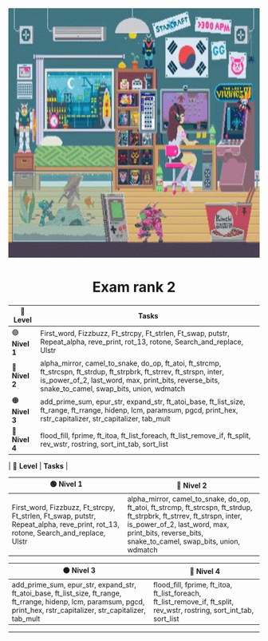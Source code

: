 <img src="../../Wallpaper/late-night-girl.gif" alt="late-night-girl" width="1000" height="500">



<div align="center">
  <h1>Exam rank 2</h1>
</div>



| 🌟 **Level** | **Tasks** |
|-------------|-----------|
| 🟢 **Nivel 1** | First_word, Fizzbuzz, Ft_strcpy, Ft_strlen, Ft_swap, putstr, Repeat_alpha, reve_print, rot_13, rotone, Search_and_replace, Ulstr |
| 🔵 **Nivel 2** | alpha_mirror, camel_to_snake, do_op, ft_atoi, ft_strcmp, ft_strcspn, ft_strdup, ft_strpbrk, ft_strrev, ft_strspn, inter, is_power_of_2, last_word, max, print_bits, reverse_bits, snake_to_camel, swap_bits, union, wdmatch |
| 🟠 **Nivel 3** | add_prime_sum, epur_str, expand_str, ft_atoi_base, ft_list_size, ft_range, ft_rrange, hidenp, lcm, paramsum, pgcd, print_hex, rstr_capitalizer, str_capitalizer, tab_mult |
| 🔴 **Nivel 4** | flood_fill, fprime, ft_itoa, ft_list_foreach, ft_list_remove_if, ft_split, rev_wstr, rostring, sort_int_tab, sort_list |


| 🌟 **Level** | **Tasks** |

| 🟢 **Nivel 1** | 🔵 **Nivel 2** |
|---------------|----------------|
| First_word, Fizzbuzz, Ft_strcpy, Ft_strlen, Ft_swap, putstr, Repeat_alpha, reve_print, rot_13, rotone, Search_and_replace, Ulstr | alpha_mirror, camel_to_snake, do_op, ft_atoi, ft_strcmp, ft_strcspn, ft_strdup, ft_strpbrk, ft_strrev, ft_strspn, inter, is_power_of_2, last_word, max, print_bits, reverse_bits, snake_to_camel, swap_bits, union, wdmatch |

| 🟠 **Nivel 3** | 🔴 **Nivel 4** |
|---------------|----------------|
| add_prime_sum, epur_str, expand_str, ft_atoi_base, ft_list_size, ft_range, ft_rrange, hidenp, lcm, paramsum, pgcd, print_hex, rstr_capitalizer, str_capitalizer, tab_mult | flood_fill, fprime, ft_itoa, ft_list_foreach, ft_list_remove_if, ft_split, rev_wstr, rostring, sort_int_tab, sort_list |



---
